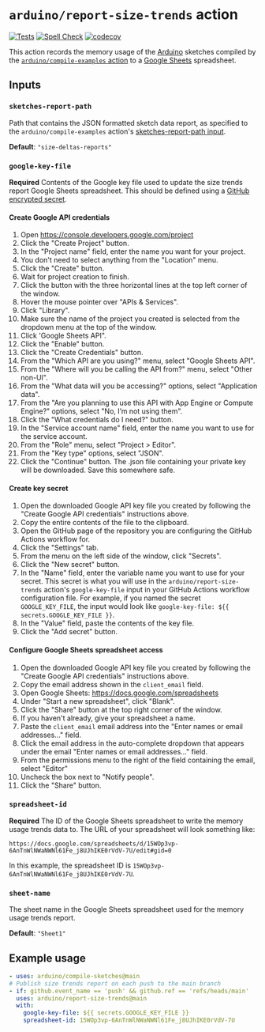 # `arduino/report-size-trends` action

[![Tests](https://github.com/arduino/report-size-trends/workflows/libraries/report-size-trends%20workflow/badge.svg)](https://github.com/arduino/report-size-trends/actions?workflow=libraries/report-size-trends+workflow)
[![Spell Check](https://github.com/arduino/report-size-trends/workflows/Spell%20Check/badge.svg)](https://github.com/arduino/report-size-trends/actions?workflow=Spell+Check)
[![codecov](https://codecov.io/gh/arduino/report-size-trends/branch/master/graph/badge.svg)](https://codecov.io/gh/arduino/report-size-trends)

This action records the memory usage of the [Arduino](https://www.arduino.cc/) sketches compiled by the [`arduino/compile-examples` action](https://github.com/arduino/compile-sketches) to a [Google Sheets](https://www.google.com/sheets/about/) spreadsheet.

## Inputs

### `sketches-report-path`

Path that contains the JSON formatted sketch data report, as specified to the `arduino/compile-examples` action's [sketches-report-path input](https://github.com/arduino/compile-sketches#sketches-report-path).

**Default**: `"size-deltas-reports"`

### `google-key-file`

**Required** Contents of the Google key file used to update the size trends report Google Sheets spreadsheet. This should be defined using a [GitHub encrypted secret](https://help.github.com/en/actions/configuring-and-managing-workflows/creating-and-storing-encrypted-secrets).

#### Create Google API credentials

1. Open https://console.developers.google.com/project
1. Click the "Create Project" button.
1. In the "Project name" field, enter the name you want for your project.
1. You don't need to select anything from the "Location" menu.
1. Click the "Create" button.
1. Wait for project creation to finish.
1. Click the button with the three horizontal lines at the top left corner of the window.
1. Hover the mouse pointer over "APIs & Services".
1. Click "Library".
1. Make sure the name of the project you created is selected from the dropdown menu at the top of the window.
1. Click 'Google Sheets API".
1. Click the "Enable" button.
1. Click the "Create Credentials" button.
1. From the "Which API are you using?" menu, select "Google Sheets API".
1. From the "Where will you be calling the API from?" menu, select "Other non-UI".
1. From the "What data will you be accessing?" options, select "Application data".
1. From the "Are you planning to use this API with App Engine or Compute Engine?" options, select "No, I’m not using them".
1. Click the "What credentials do I need?" button.
1. In the "Service account name" field, enter the name you want to use for the service account.
1. From the "Role" menu, select "Project > Editor".
1. From the "Key type" options, select "JSON".
1. Click the "Continue" button. The .json file containing your private key will be downloaded. Save this somewhere safe.

#### Create key secret

1. Open the downloaded Google API key file you created by following the "Create Google API credentials" instructions above.
1. Copy the entire contents of the file to the clipboard.
1. Open the GitHub page of the repository you are configuring the GitHub Actions workflow for.
1. Click the "Settings" tab.
1. From the menu on the left side of the window, click "Secrets".
1. Click the "New secret" button.
1. In the "Name" field, enter the variable name you want to use for your secret. This secret is what you will use in the `arduino/report-size-trends` action's `google-key-file` input in your GitHub Actions workflow configuration file. For example, if you named the secret `GOOGLE_KEY_FILE`, the input would look like `google-key-file: ${{ secrets.GOOGLE_KEY_FILE }}`.
1. In the "Value" field, paste the contents of the key file.
1. Click the "Add secret" button.

#### Configure Google Sheets spreadsheet access

1. Open the downloaded Google API key file you created by following the "Create Google API credentials" instructions above.
1. Copy the email address shown in the `client_email` field.
1. Open Google Sheets: https://docs.google.com/spreadsheets
1. Under "Start a new spreadsheet", click "Blank".
1. Click the "Share" button at the top right corner of the window.
1. If you haven't already, give your spreadsheet a name.
1. Paste the `client_email` email address into the "Enter names or email addresses..." field.
1. Click the email address in the auto-complete dropdown that appears under the email "Enter names or email addresses..." field.
1. From the permissions menu to the right of the field containing the email, select "Editor"
1. Uncheck the box next to "Notify people".
1. Click the "Share" button.

### `spreadsheet-id`

**Required** The ID of the Google Sheets spreadsheet to write the memory usage trends data to. The URL of your spreadsheet will look something like:
```
https://docs.google.com/spreadsheets/d/15WOp3vp-6AnTnWlNWaNWNl61Fe_j8UJhIKE0rVdV-7U/edit#gid=0
```
In this example, the spreadsheet ID is `15WOp3vp-6AnTnWlNWaNWNl61Fe_j8UJhIKE0rVdV-7U`.

### `sheet-name`

The sheet name in the Google Sheets spreadsheet used for the memory usage trends report.

**Default**: `"Sheet1"`

## Example usage

```yaml
- uses: arduino/compile-sketches@main
# Publish size trends report on each push to the main branch
- if: github.event_name == 'push' && github.ref == 'refs/heads/main'
  uses: arduino/report-size-trends@main
  with:
    google-key-file: ${{ secrets.GOOGLE_KEY_FILE }}
    spreadsheet-id: 15WOp3vp-6AnTnWlNWaNWNl61Fe_j8UJhIKE0rVdV-7U
```
